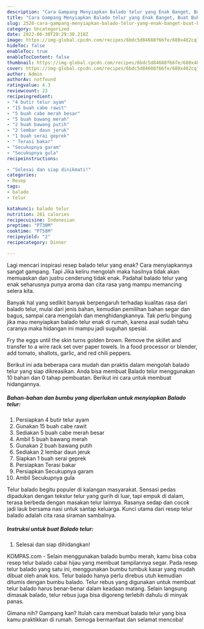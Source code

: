 ```yaml
---
description: "Cara Gampang Menyiapkan Balado telur yang Enak Banget, Buat Buka Puasa Menggugah Selera"
title: "Cara Gampang Menyiapkan Balado telur yang Enak Banget, Buat Buka Puasa Menggugah Selera"
slug: 2520-cara-gampang-menyiapkan-balado-telur-yang-enak-banget-buat-buka-puasa-menggugah-selera
category: Uncategorized
date: 2022-06-30T20:29:38.218Z
image: https://img-global.cpcdn.com/recipes/6bdc5d84688f66fe/680x482cq70/balado-telur-foto-resep-utama.jpg
hideToc: false
enableToc: true
enableTocContent: false
thumbnail: https://img-global.cpcdn.com/recipes/6bdc5d84688f66fe/680x482cq70/balado-telur-foto-resep-utama.jpg
cover: https://img-global.cpcdn.com/recipes/6bdc5d84688f66fe/680x482cq70/balado-telur-foto-resep-utama.jpg
author: Admin
authorAv: notfound
ratingvalue: 4.3
reviewcount: 23
recipeingredient:
- "4 butir telur ayam"
- "15 buah cabe rawit"
- "5 buah cabe merah besar"
- "5 buah bawang merah"
- "2 buah bawang putih"
- "2 lembar daun jeruk"
- "1 buah serai geprek"
- " Terasi bakar"
- "Secukupnya garam"
- "Secukupnya gula"
recipeinstructions:

- "Selesai dan siap dinikmati!"
categories:
- Resep
tags:
- balado
- telur

katakunci: balado telur 
nutrition: 261 calories
recipecuisine: Indonesian
preptime: "PT30M"
cooktime: "PT58M"
recipeyield: "2"
recipecategory: Dinner

---
```



Lagi mencari inspirasi resep balado telur yang enak? Cara menyiapkannya sangat gampang. Tapi Jika keliru mengolah maka hasilnya tidak akan memuaskan dan justru cenderung tidak enak. Padahal balado telur yang enak seharusnya punya aroma dan cita rasa yang mampu memancing selera kita.


Banyak hal yang sedikit banyak berpengaruh terhadap kualitas rasa dari balado telur, mulai dari jenis bahan, kemudian pemilihan bahan segar dan bagus, sampai cara mengolah dan menghidangkannya. Tak perlu bingung jika mau menyiapkan balado telur enak di rumah, karena asal sudah tahu caranya maka hidangan ini mampu jadi suguhan spesial.

Fry the eggs until the skin turns golden brown. Remove the skillet and transfer to a wire rack set over paper towels. In a food processor or blender, add tomato, shallots, garlic, and red chili peppers.


Berikut ini ada beberapa cara mudah dan praktis dalam mengolah balado telur yang siap dikreasikan. Anda bisa membuat Balado telur menggunakan 10 bahan dan 0 tahap pembuatan. Berikut ini cara untuk membuat hidangannya.

<!--inarticleads1-->

##### Bahan-bahan dan bumbu yang diperlukan untuk menyiapkan Balado telur:

1. Persiapkan 4 butir telur ayam
1. Gunakan 15 buah cabe rawit
1. Sediakan 5 buah cabe merah besar
1. Ambil 5 buah bawang merah
1. Gunakan 2 buah bawang putih
1. Sediakan 2 lembar daun jeruk
1. Siapkan 1 buah serai geprek
1. Persiapkan  Terasi bakar
1. Persiapkan Secukupnya garam
1. Ambil Secukupnya gula


Telur balado begitu populer di kalangan masyarakat. Sensasi pedas dipadukan dengan tekstur telur yang gurih di luar, tapi empuk di dalam, terasa berbeda dengan masakan telur lainnya. Rasanya sedap dan cocok jadi lauk bersama nasi untuk santap keluarga. Kunci utama dari resep telur balado adalah cita rasa siraman sambalnya. 

<!--inarticleads2-->

##### Instruksi untuk buat Balado telur:


1. Selesai dan siap dihidangkan!

KOMPAS.com - Selain menggunakan balado bumbu merah, kamu bisa coba resep telur balado cabai hijau yang membuat tampilannya segar. Pada resep telur balado yang satu ini, menggunakan bumbu tumbuk kasar yang mudah dibuat oleh anak kos. Telur balado hanya perlu direbus utuh kemudian ditumis dengan bumbu balado. Telur rebus yang digunakan untuk membuat telur balado harus benar-benar dalam keadaan matang. Selain langsung dimasak balado, telur rebus juga bisa digoreng terlebih dahulu di minyak panas. 

Gimana nih? Gampang kan? Itulah cara membuat balado telur yang bisa kamu praktikkan di rumah. Semoga bermanfaat dan selamat mencoba!
